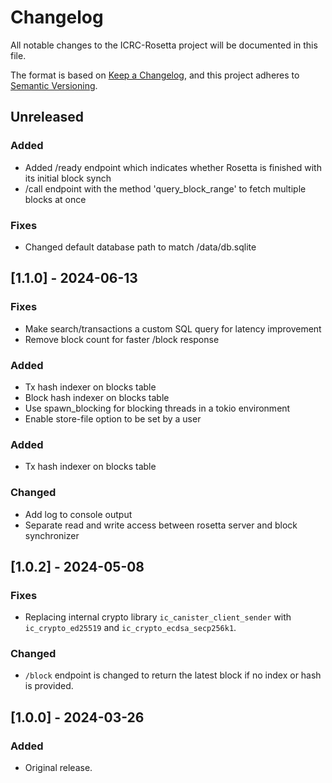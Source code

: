 # Changelog
All notable changes to the ICRC-Rosetta project will be documented in this file.

The format is based on [Keep a Changelog](https://keepachangelog.com/en/1.0.0/),
and this project adheres to [Semantic Versioning](https://semver.org/spec/v2.0.0.html).

## Unreleased
### Added
- Added /ready endpoint which indicates whether Rosetta is finished with its initial block synch
- /call endpoint with the method 'query_block_range' to fetch multiple blocks at once
### Fixes
- Changed default database path to match /data/db.sqlite

## [1.1.0] - 2024-06-13
### Fixes
- Make search/transactions a custom SQL query for latency improvement
- Remove block count for faster /block response
### Added
- Tx hash indexer on blocks table
- Block hash indexer on blocks table
- Use spawn_blocking for blocking threads in a tokio environment
- Enable store-file option to be set by a user
### Added
- Tx hash indexer on blocks table
### Changed
- Add log to console output
- Separate read and write access between rosetta server and block synchronizer

## [1.0.2] - 2024-05-08
### Fixes
- Replacing internal crypto library `ic_canister_client_sender` with `ic_crypto_ed25519` 
  and `ic_crypto_ecdsa_secp256k1`.
### Changed
- `/block` endpoint is changed to return the latest block if no index or hash is provided.

## [1.0.0] - 2024-03-26
### Added
- Original release.